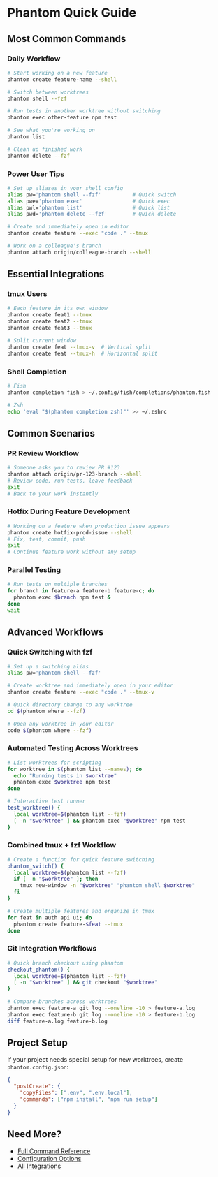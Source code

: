 # Phantom Quick Guide

## Most Common Commands

### Daily Workflow

```bash
# Start working on a new feature
phantom create feature-name --shell

# Switch between worktrees
phantom shell --fzf

# Run tests in another worktree without switching
phantom exec other-feature npm test

# See what you're working on
phantom list

# Clean up finished work
phantom delete --fzf
```

### Power User Tips

```bash
# Set up aliases in your shell config
alias pw='phantom shell --fzf'          # Quick switch
alias pwe='phantom exec'                # Quick exec
alias pwl='phantom list'                # Quick list
alias pwd='phantom delete --fzf'        # Quick delete

# Create and immediately open in editor
phantom create feature --exec "code ." --tmux

# Work on a colleague's branch
phantom attach origin/colleague-branch --shell
```

## Essential Integrations

### tmux Users

```bash
# Each feature in its own window
phantom create feat1 --tmux
phantom create feat2 --tmux
phantom create feat3 --tmux

# Split current window
phantom create feat --tmux-v  # Vertical split
phantom create feat --tmux-h  # Horizontal split
```

### Shell Completion

```bash
# Fish
phantom completion fish > ~/.config/fish/completions/phantom.fish

# Zsh
echo 'eval "$(phantom completion zsh)"' >> ~/.zshrc
```

## Common Scenarios

### PR Review Workflow

```bash
# Someone asks you to review PR #123
phantom attach origin/pr-123-branch --shell
# Review code, run tests, leave feedback
exit
# Back to your work instantly
```

### Hotfix During Feature Development

```bash
# Working on a feature when production issue appears
phantom create hotfix-prod-issue --shell
# Fix, test, commit, push
exit
# Continue feature work without any setup
```

### Parallel Testing

```bash
# Run tests on multiple branches
for branch in feature-a feature-b feature-c; do
  phantom exec $branch npm test &
done
wait
```

## Advanced Workflows

### Quick Switching with fzf

```bash
# Set up a switching alias
alias pw='phantom shell --fzf'

# Create worktree and immediately open in your editor
phantom create feature --exec "code ." --tmux-v

# Quick directory change to any worktree
cd $(phantom where --fzf)

# Open any worktree in your editor
code $(phantom where --fzf)
```

### Automated Testing Across Worktrees

```bash
# List worktrees for scripting
for worktree in $(phantom list --names); do
  echo "Running tests in $worktree"
  phantom exec $worktree npm test
done

# Interactive test runner
test_worktree() {
  local worktree=$(phantom list --fzf)
  [ -n "$worktree" ] && phantom exec "$worktree" npm test
}
```

### Combined tmux + fzf Workflow

```bash
# Create a function for quick feature switching
phantom_switch() {
  local worktree=$(phantom list --fzf)
  if [ -n "$worktree" ]; then
    tmux new-window -n "$worktree" "phantom shell $worktree"
  fi
}

# Create multiple features and organize in tmux
for feat in auth api ui; do
  phantom create feature-$feat --tmux
done
```

### Git Integration Workflows

```bash
# Quick branch checkout using phantom
checkout_phantom() {
  local worktree=$(phantom list --fzf)
  [ -n "$worktree" ] && git checkout "$worktree"
}

# Compare branches across worktrees
phantom exec feature-a git log --oneline -10 > feature-a.log
phantom exec feature-b git log --oneline -10 > feature-b.log
diff feature-a.log feature-b.log
```

## Project Setup

If your project needs special setup for new worktrees, create `phantom.config.json`:

```json
{
  "postCreate": {
    "copyFiles": [".env", ".env.local"],
    "commands": ["npm install", "npm run setup"]
  }
}
```

## Need More?

- [Full Command Reference](./commands.md)
- [Configuration Options](./configuration.md)
- [All Integrations](./integrations.md)